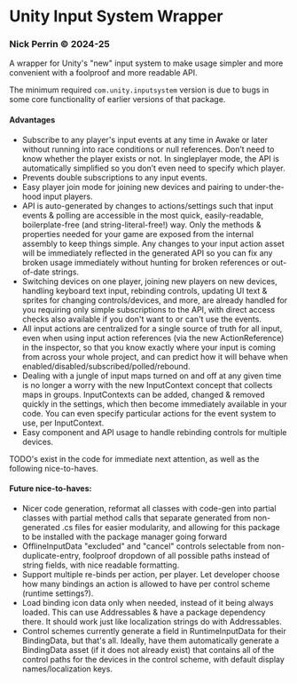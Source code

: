 # Unity Input System Wrapper
### Nick Perrin © 2024-25

A wrapper for Unity's "new" input system to make usage simpler and more convenient with a foolproof and more readable API.

The minimum required `com.unity.inputsystem` version is due to bugs in some core functionality of earlier versions of that package.

#### Advantages
- Subscribe to any player's input events at any time in Awake or later without running into race conditions or null references. Don’t need to know whether the player exists or not. In singleplayer mode, the API is automatically simplified so you don’t even need to specify which player.
- Prevents double subscriptions to any input events.
- Easy player join mode for joining new devices and pairing to under-the-hood input players.
- API is auto-generated by changes to actions/settings such that input events & polling are accessible in the most quick, easily-readable, boilerplate-free (and string-literal-free!) way. Only the methods & properties needed for your game are exposed from the internal assembly to keep things simple. Any changes to your input action asset will be immediately reflected in the generated API so you can fix any broken usage immediately without hunting for broken references or out-of-date strings.
- Switching devices on one player, joining new players on new devices, handling keyboard text input, rebinding controls, updating UI text & sprites for changing controls/devices, and more, are already handled for you requiring only simple subscriptions to the API, with direct access checks also available if you don't want to or can't use the events.
- All input actions are centralized for a single source of truth for all input, even when using input action references (via the new ActionReference) in the inspector, so that you know exactly where your input is coming from across your whole project, and can predict how it will behave when enabled/disabled/subscribed/polled/rebound.
- Dealing with a jungle of input maps turned on and off at any given time is no longer a worry with the new InputContext concept that collects maps in groups. InputContexts can be added, changed & removed quickly in the settings, which then become immediately available in your code. You can even specify particular actions for the event system to use, per InputContext.
- Easy component and API usage to handle rebinding controls for multiple devices.

TODO's exist in the code for immediate next attention, as well as the following nice-to-haves.

#### Future nice-to-haves:
- Nicer code generation, reformat all classes with code-gen into partial classes with partial method calls that separate generated from non-generated .cs files for easier modularity, and allowing for this package to be installed with the package manager going forward
- OfflineInputData "excluded" and "cancel" controls selectable from non-duplicate-entry, foolproof dropdown of all possible paths instead of string fields, with nice readable formatting.
- Support multiple re-binds per action, per player. Let developer choose how many bindings an action is allowed to have per control scheme (runtime settings?).
- Load binding icon data only when needed, instead of it being always loaded. This can use Addressables & have a package dependency there. It should work just like localization strings do with Addressables.
- Control schemes currently generate a field in RuntimeInputData for their BindingData, but that's all. Ideally, have them automatically generate a BindingData asset (if it does not already exist) that contains all of the control paths for the devices in the control scheme, with default display names/localization keys.
